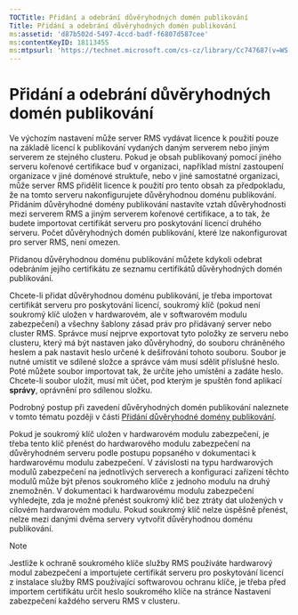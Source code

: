 ```yaml
---
TOCTitle: Přidání a odebrání důvěryhodných domén publikování
Title: Přidání a odebrání důvěryhodných domén publikování
ms:assetid: 'd87b502d-5497-4ccd-badf-f6807d587cee'
ms:contentKeyID: 18113455
ms:mtpsurl: 'https://technet.microsoft.com/cs-cz/library/Cc747687(v=WS.10)'
---
```


Přidání a odebrání důvěryhodných domén publikování
==================================================

Ve výchozím nastavení může server RMS vydávat licence k použití pouze na základě licencí k publikování vydaných daným serverem nebo jiným serverem ze stejného clusteru. Pokud je obsah publikovaný pomocí jiného serveru kořenové certifikace buď v organizaci, například místní zastoupení organizace v jiné doménové struktuře, nebo v jiné samostatné organizaci, může server RMS přidělit licence k použití pro tento obsah za předpokladu, že na tomto serveru nakonfigurujete důvěryhodnou doménu publikování. Přidáním důvěryhodné domény publikování nastavíte vztah důvěryhodnosti mezi serverem RMS a jiným serverem kořenové certifikace, a to tak, že budete importovat certifikát serveru pro poskytování licencí druhého serveru. Počet důvěryhodných domén publikování, které lze nakonfigurovat pro server RMS, není omezen.

Přidanou důvěryhodnou doménu publikování můžete kdykoli odebrat odebráním jejího certifikátu ze seznamu certifikátů důvěryhodných domén publikování.

Chcete-li přidat důvěryhodnou doménu publikování, je třeba importovat certifikát serveru pro poskytování licencí, soukromý klíč (pokud není soukromý klíč uložen v hardwarovém, ale v softwarovém modulu zabezpečení) a všechny šablony zásad práv pro přidávaný server nebo cluster RMS. Správce musí nejprve exportovat tyto položky ze serveru nebo clusteru, který má být nastaven jako důvěryhodný, do souboru chráněného heslem a pak nastavit heslo určené k dešifrování tohoto souboru. Soubor je nutné umístit ve sdílené složce a správce vám musí sdělit příslušné heslo. Poté můžete soubor importovat tak, že určíte jeho umístění a zadáte heslo. Chcete-li soubor uložit, musí mít účet, pod kterým je spuštěn fond aplikací **správy**, oprávnění pro sdílenou složku.

Podrobný postup při zavedení důvěryhodných domén publikování naleznete v tomto tématu později v části [Přidání důvěryhodné domény publikování](https://technet.microsoft.com/731416d8-ddf4-4d4a-9f1a-bbd1ea48fe3c).

Pokud je soukromý klíč uložen v hardwarovém modulu zabezpečení, je třeba tento klíč přenést do hardwarového modulu zabezpečení na důvěryhodném serveru podle postupu popsaného v dokumentaci k hardwarovému modulu zabezpečení. V závislosti na typu hardwarových modulů zabezpečení na jednotlivých serverech a konfiguraci zařízení těchto modulů může být přenos soukromého klíče z jednoho modulu na druhý znemožněn. V dokumentaci k hardwarovému modulu zabezpečení vyhledejte, zda je možné přenést soukromý klíč bez ztráty dat uložených v cílovém hardwarovém modulu. Pokud soukromý klíč nelze úspěšně přenést, nelze mezi danými dvěma servery vytvořit důvěryhodnou doménu publikování.

> [!NOTE]
> Jestliže k ochraně soukromého klíče služby RMS používáte hardwarový modul zabezpečení a importujete certifikát serveru pro poskytování licencí z instalace služby RMS používající softwarovou ochranu klíče, je třeba před importem certifikátu určit heslo soukromého klíče na stránce Nastavení zabezpečení každého serveru RMS v clusteru. 
